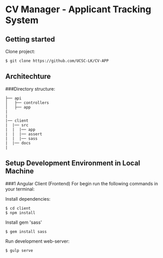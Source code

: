 # CV Manager - Applicant Tracking System


## Getting started

Clone project:

    $ git clone https://github.com/UCSC-LK/CV-APP

## Architechture

###Directory structure:
```
├── api
│   ├── controllers
│   ├── app
|  
|   
|── client
|  |── src
|  |  |── app
|  |  |── assert
|  |  |── sass
|  |── docs
|
```

## Setup Development Environment in Local Machine
###1 Angular Client (Frontend)
For begin run the following commands in your terminal:

Install dependencies:

    $ cd client
    $ npm install

Install gem 'sass'

    $ gem install sass

Run development web-server:

    $ gulp serve
